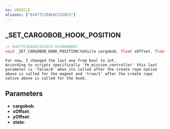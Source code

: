 ```yaml
---
ns: VEHICLE
aliases: ["0x877C1EAEAC531023"]
---
```

## _SET_CARGOBOB_HOOK_POSITION

```c
// 0x877C1EAEAC531023 0x3A8AB081
void _SET_CARGOBOB_HOOK_POSITION(Vehicle cargobob, float xOffset, float yOffset, int state);
```

```
For now, I changed the last one from bool to int.  
According to scripts specifically 'fm_mission_controller' this last parameter is 'false/0' when its called after the create rope native above is called for the magnet and 'true/1' after the create rope native above is called for the hook.  
```

## Parameters
* **cargobob**: 
* **xOffset**: 
* **yOffset**: 
* **state**: 

